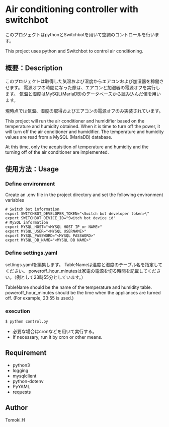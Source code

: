 # Air conditioning controller with switchbot
このプロジェクトはpythonとSwitchbotを用いて空調のコントロールを行います。

This project uses python and Switchbot to control air conditioning.

## 概要：Description
このプロジェクトは取得した気温および湿度からエアコンおよび加湿器を稼働させます。
電源オフの時間になった際は、エアコンと加湿器の電源オフを実行します。
気温と湿度はMySQL(MariaDB)のデータベースから読み込んだ値を用います。

現時点では気温、湿度の取得およびエアコンの電源オフのみ実装されています。

This project will run the air conditioner and humidifier based on the temperature and humidity obtained.
When it is time to turn off the power, it will turn off the air conditioner and humidifier.
The temperature and humidity values are read from a MySQL (MariaDB) database.

At this time, only the acquisition of temperature and humidity and the turning off of the air conditioner are implemented.

## 使用方法：Usage
### Define environment
Create an .env file in the project directory and set the following environment variables

```
# Switch bot information
export SWITCHBOT_DEVELOPER_TOKEN="<Switch bot developer token>\"
export SWITCHBOT_DEVICE_ID="Switch bot device id"
# MySQL information
export MYSQL_HOST="<MYSQL HOST IP or NAME>"
export MYSQL_USER="<MYSQL USERNAME>"
export MYSQL_PASSWORD="<MYSQL PASSWORD>"
export MYSQL_DB_NAME="<MYSQL DB NAME>"
```

### Define settings.yaml
settings.yamlを編集します。
TableNameは温度と湿度のテーブル名を指定してください。
poweroff_hour_minutesは家電の電源を切る時間を記載してください。（例として23時55分としています。）

TableName should be the name of the temperature and humidity table.
poweroff_hour_minutes should be the time when the appliances are turned off. (For example, 23:55 is used.)

### execution
```
$ python control.py
```
* 必要な場合はcronなどを用いて実行する。
* If necessary, run it by cron or other means.

## Requirement
* python3
* logging
* mysqlclient
* python-dotenv
* PyYAML
* requests


## Author
Tomoki.H
